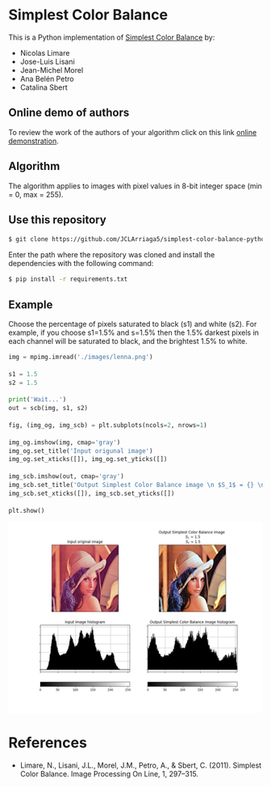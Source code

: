# Simplest Color Balance
This is a Python implementation of [Simplest Color Balance](https://github.com/nilx/simplest_color_balance) by:
- Nicolas Limare
- Jose-Luis Lisani
- Jean-Michel Morel
- Ana Belén Petro
- Catalina Sbert

## Online demo of authors

To review the work of the authors of your algorithm click on this link [online demonstration](https://ipolcore.ipol.im/demo/clientApp/demo.html?id=51#0).

## Algorithm

The algorithm applies to images with pixel values in 8-bit integer space (min = 0, max = 255).

## Use this repository

```sh
$ git clone https://github.com/JCLArriaga5/simplest-color-balance-python.git
```

Enter the path where the repository was cloned and install the dependencies with the following command:
```sh
$ pip install -r requirements.txt
```

## Example
Choose the percentage of pixels saturated to black (s1) and white (s2). For example, if you choose s1=1.5% and s=1.5% then the 1.5% darkest pixels in each channel will be saturated to black, and the brightest 1.5% to white.

```Python
img = mpimg.imread('./images/lenna.png')

s1 = 1.5
s2 = 1.5

print('Wait...')
out = scb(img, s1, s2)

fig, (img_og, img_scb) = plt.subplots(ncols=2, nrows=1)

img_og.imshow(img, cmap='gray')
img_og.set_title('Input origunal image')
img_og.set_xticks([]), img_og.set_yticks([])

img_scb.imshow(out, cmap='gray')
img_scb.set_title('Output Simplest Color Balance image \n $S_1$ = {} \n $S_2$ = {}'.format(s1, s2))
img_scb.set_xticks([]), img_scb.set_yticks([])

plt.show()
```

<p align="center"><img src="images/scb-lenna.png"></p>

# References
- Limare, N., Lisani, J.L., Morel, J.M., Petro, A., & Sbert, C. (2011). Simplest Color Balance. Image Processing On Line, 1, 297–315.
